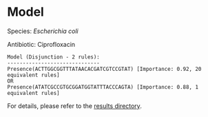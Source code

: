 
# Model

Species: *Escherichia coli*

Antibiotic: Ciprofloxacin

```
Model (Disjunction - 2 rules):
------------------------------
Presence(ACTTGGCGGTTTATAACACGATCGTCCGTAT) [Importance: 0.92, 20 equivalent rules]
OR
Presence(ATATCGCCGTGCGGATGGTATTTACCCAGTA) [Importance: 0.88, 1 equivalent rules]

```

For details, please refer to the [results directory](../../../../../results/scm_b/escherichia%20coli/ciprofloxacin/repeat_2/).

